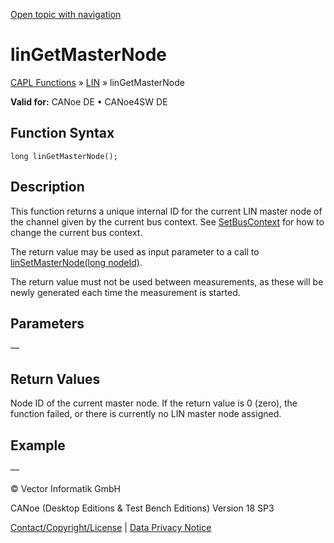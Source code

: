 [Open topic with navigation](../../../../../CANoeDEFamily.htm#Topics/CAPLFunctions/LIN/Functions/CAPLfunctionLINGetMasterNode.md)

# linGetMasterNode

[CAPL Functions](../../CAPLfunctions.md) » [LIN](../CAPLfunctionsLINOverview.md) » linGetMasterNode

**Valid for:** CANoe DE • CANoe4SW DE

## Function Syntax

```plaintext
long linGetMasterNode();
```

## Description

This function returns a unique internal ID for the current LIN master node of the channel given by the current bus context. See [SetBusContext](../../Other/Functions/CAPLfunctionSetBusContext.md) for how to change the current bus context.

The return value may be used as input parameter to a call to [linSetMasterNode(long nodeId)](CAPLfunctionLINSetMasterNode.md).

The return value must not be used between measurements, as these will be newly generated each time the measurement is started.

## Parameters

—

## Return Values

Node ID of the current master node. If the return value is 0 (zero), the function failed, or there is currently no LIN master node assigned.

## Example

—

© Vector Informatik GmbH

CANoe (Desktop Editions & Test Bench Editions) Version 18 SP3

[Contact/Copyright/License](../../../Shared/ContactCopyrightLicense.md) | [Data Privacy Notice](https://www.vector.com/int/en/company/get-info/privacy-policy/)
